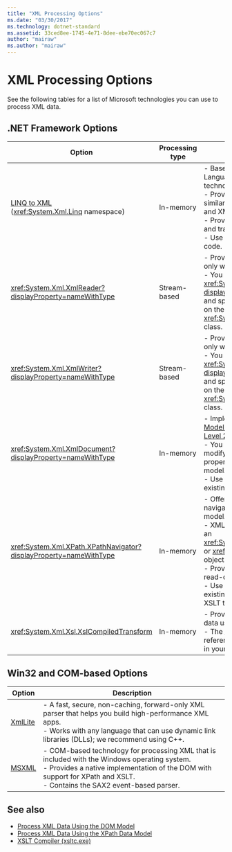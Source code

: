 ```yaml
---
title: "XML Processing Options"
ms.date: "03/30/2017"
ms.technology: dotnet-standard
ms.assetid: 33ced8ee-1745-4e71-8dee-ebe70ec067c7
author: "mairaw"
ms.author: "mairaw"
---
```

# XML Processing Options
See the following tables for a list of Microsoft technologies you can use to process XML data.  
  
## .NET Framework Options  
  
|**Option**|**Processing type**|**Description**|  
|----------------|-------------------------|---------------------|  
|[LINQ to XML](https://msdn.microsoft.com/library/f0fe21e9-ee43-4a55-b91a-0800e5782c13) <br />(<xref:System.Xml.Linq> namespace)|In-memory|-   Based on the .NET Framework Language-Integrated Query (LINQ) technology.<br />-   Provides query experience that is similar to SQL for objects, relational data, and XML data.<br />-   Provides intuitive document creation and transformation capabilities.<br />-   Use this option if you're writing new code.|  
|<xref:System.Xml.XmlReader?displayProperty=nameWithType>|Stream-based|-   Provides a fast, non-cached, forward-only way to access XML data.<br />-   You can create objects by using the <xref:System.Xml.XmlReader.Create%2A?displayProperty=nameWithType> method, and specify the set of features to enable on the object by using the <xref:System.Xml.XmlReaderSettings> class.|  
|<xref:System.Xml.XmlWriter?displayProperty=nameWithType>|Stream-based|-   Provides a fast, non-cached, forward-only way to generate XML data.<br />-   You can create objects by using the <xref:System.Xml.XmlWriter.Create%2A?displayProperty=nameWithType> method, and specify the set of features to enable on the object by using the <xref:System.Xml.XmlWriterSettings> class.|  
|<xref:System.Xml.XmlDocument?displayProperty=nameWithType>|In-memory|-   Implements the [W3C Document Object Model (DOM) Level 1 Core](https://www.w3.org/TR/REC-DOM-Level-1/level-one-core.html) and [DOM Level 2 Core](https://www.w3.org/TR/DOM-Level-2-Core/) recommendations.<br />-   You can create, insert, remove, and modify nodes by using methods and properties based on the familiar DOM model.<br />-   Use this option if you're modifying existing code that utilizes the W3C DOM.|  
|<xref:System.Xml.XPath.XPathNavigator?displayProperty=nameWithType>|In-memory|-   Offers several editing options and navigation capabilities using a cursor model.<br />-   XML documents can be contained in an <xref:System.Xml.XPath.XPathDocument> or <xref:System.Xml.XmlDocument> object.<br />-   Provides excellent performance for read-only processing of XML.<br />-   Use this option if you're modifying existing code with XPath queries or XSLT transformations.|  
|<xref:System.Xml.Xsl.XslCompiledTransform>|In-memory|-   Provides options for transforming XML data using XSL transformations.<br />-   The [XSLT Compiler (xsltc.exe)](../../../../docs/standard/data/xml/xslt-compiler-xsltc-exe.md) lets you reference pre-compiled transformations in your app.|  
  
## Win32 and COM-based Options  
  
|**Option**|**Description**|  
|----------------|---------------------|  
|[XmlLite](https://msdn.microsoft.com/library/ms752872.aspx)|-   A fast, secure, non-caching, forward-only XML parser that helps you build high-performance XML apps.<br />-   Works with any language that can use dynamic link libraries (DLLs); we recommend using C++.|  
|[MSXML](https://msdn.microsoft.com/library/ms763742.aspx)|-   COM-based technology for processing XML that is included with the Windows operating system.<br />-   Provides a native implementation of the DOM with support for XPath and XSLT.<br />-   Contains the SAX2 event-based parser.|  
  
## See also

- [Process XML Data Using the DOM Model](../../../../docs/standard/data/xml/process-xml-data-using-the-dom-model.md)
- [Process XML Data Using the XPath Data Model](../../../../docs/standard/data/xml/process-xml-data-using-the-xpath-data-model.md)
- [XSLT Compiler (xsltc.exe)](../../../../docs/standard/data/xml/xslt-compiler-xsltc-exe.md)
